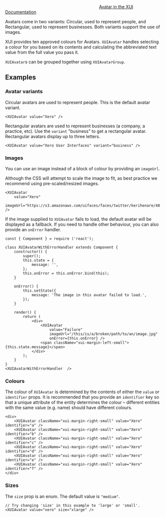 <div class="xui-margin-vertical">
		<svg focusable="false" class="xui-icon xui-icon-inline xui-icon-large xui-icon-color-blue">
			<use xlink:href="#xui-icon-bookmark" role="presentation"/>
		</svg>
		<a href="../section-building-blocks-avatars.html#avatars-1">Avatar in the XUI Documentation</a>
</div>

Avatars come in two variants: Circular, used to represent people, and Rectangular, used to represent businesses. Both variants support the use of images.

XUI provides ten approved colours for Avatars. `XUIAvatar` handles selecting a colour for you based on its contents and calculating the abbreviated text value from the full value you pass it.

`XUIAvatar`s can be grouped together using `XUIAvatarGroup`.

## Examples

### Avatar variants

Circular avatars are used to represent people. This is the default avatar variant.

```
<XUIAvatar value="Xero" />
```

Rectangular avatars are used to represent businesses (a company, a practice, etc). Use the `variant` "business" to get a rectangular avatar. Rectangular avatars display up to three letters.

```
<XUIAvatar value="Xero User Interfaces" variant="business" />
```

### Images

You can use an image instead of a block of colour by providing an `imageUrl`.

Although the CSS will attempt to scale the image to fit, as best practice we recommend using pre-scaled/resized images.

```
<XUIAvatar
	value="Xero"
	imageUrl="https://s3.amazonaws.com/uifaces/faces/twitter/kerihenare/48.jpg" />
```

If the image supplied to `XUIAvatar` fails to load, the default avatar will be displayed as a fallback. If you need to handle other behaviour, you can also provide an `onError` handler.

```
const { Component } = require ('react');

class XUIAvatarWithErrorHandler extends Component {
	constructor() {
		super();
		this.state = {
			message: '',
		};
		this.onError = this.onError.bind(this);
	}

	onError() {
		this.setState({
			message: 'The image in this avatar failed to load.',
		});
	}

	render() {
		return (
			<div>
				<XUIAvatar
					value="Failure"
					imageUrl="/this/is/a/broken/path/to/an/image.jpg"
					onError={this.onError} />
				<span className="xui-margin-left-small">{this.state.message}</span>
			</div>
		);
	}
}
<XUIAvatarWithErrorHandler  />

```

### Colours

The colour of `XUIAvatar` is determined by the contents of either the `value` or `identifier` props. It is recommended that you provide an `identifier` key so that a unique attribute of the entity determines the colour – different entities with the same value (e.g. name) should have different colours.

```
<div>
	<XUIAvatar className="xui-margin-right-small" value="Xero" identifier="a" />
	<XUIAvatar className="xui-margin-right-small" value="Xero" identifier="b" />
	<XUIAvatar className="xui-margin-right-small" value="Xero" identifier="c" />
	<XUIAvatar className="xui-margin-right-small" value="Xero" identifier="d" />
	<XUIAvatar className="xui-margin-right-small" value="Xero" identifier="e" />
	<XUIAvatar className="xui-margin-right-small" value="Xero" identifier="f" />
</div>
```

### Sizes

The `size` prop is an enum. The default value is `"medium"`.

```
// Try changing 'size' in this example to 'large' or 'small'.
<XUIAvatar value="xero" size="xlarge" />
```

